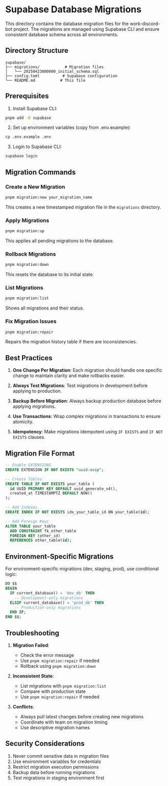 # Supabase Database Migrations

This directory contains the database migration files for the work-discord-bot project. The migrations are managed using Supabase CLI and ensure consistent database schema across all environments.

## Directory Structure

```
supabase/
├── migrations/           # Migration files
│   └── 20250423000000_initial_schema.sql
├── config.toml          # Supabase configuration
└── README.md           # This file
```

## Prerequisites

1. Install Supabase CLI:
```bash
pnpm add -D supabase
```

2. Set up environment variables (copy from .env.example):
```bash
cp .env.example .env
```

3. Login to Supabase CLI:
```bash
supabase login
```

## Migration Commands

### Create a New Migration

```bash
pnpm migration:new your_migration_name
```

This creates a new timestamped migration file in the `migrations` directory.

### Apply Migrations

```bash
pnpm migration:up
```

This applies all pending migrations to the database.

### Rollback Migrations

```bash
pnpm migration:down
```

This resets the database to its initial state.

### List Migrations

```bash
pnpm migration:list
```

Shows all migrations and their status.

### Fix Migration Issues

```bash
pnpm migration:repair
```

Repairs the migration history table if there are inconsistencies.

## Best Practices

1. **One Change Per Migration**: Each migration should handle one specific change to maintain clarity and make rollbacks easier.

2. **Always Test Migrations**: Test migrations in development before applying to production.

3. **Backup Before Migration**: Always backup production database before applying migrations.

4. **Use Transactions**: Wrap complex migrations in transactions to ensure atomicity.

5. **Idempotency**: Make migrations idempotent using `IF EXISTS` and `IF NOT EXISTS` clauses.

## Migration File Format

```sql
-- Enable EXTENSIONS
CREATE EXTENSION IF NOT EXISTS "uuid-ossp";

-- Create Tables
CREATE TABLE IF NOT EXISTS your_table (
  id UUID PRIMARY KEY DEFAULT uuid_generate_v4(),
  created_at TIMESTAMPTZ DEFAULT NOW()
);

-- Add Indexes
CREATE INDEX IF NOT EXISTS idx_your_table_id ON your_table(id);

-- Add Foreign Keys
ALTER TABLE your_table
  ADD CONSTRAINT fk_other_table
  FOREIGN KEY (other_id) 
  REFERENCES other_table(id);
```

## Environment-Specific Migrations

For environment-specific migrations (dev, staging, prod), use conditional logic:

```sql
DO $$
BEGIN
  IF current_database() = 'dev_db' THEN
    -- Development-only migrations
  ELSIF current_database() = 'prod_db' THEN
    -- Production-only migrations
  END IF;
END $$;
```

## Troubleshooting

1. **Migration Failed**: 
   - Check the error message
   - Use `pnpm migration:repair` if needed
   - Rollback using `pnpm migration:down`

2. **Inconsistent State**:
   - List migrations with `pnpm migration:list`
   - Compare with production state
   - Use `pnpm migration:repair` if needed

3. **Conflicts**:
   - Always pull latest changes before creating new migrations
   - Coordinate with team on migration timing
   - Use descriptive migration names

## Security Considerations

1. Never commit sensitive data in migration files
2. Use environment variables for credentials
3. Restrict migration execution permissions
4. Backup data before running migrations
5. Test migrations in staging environment first